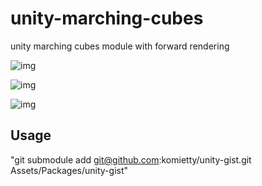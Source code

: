 # unity-marching-cubes

unity marching cubes module with forward rendering

![img](Imgs/cross.gif)

![img](Imgs/cube.png)

![img](Imgs/drop.png)

## Usage
"git submodule add git@github.com:komietty/unity-gist.git Assets/Packages/unity-gist"
